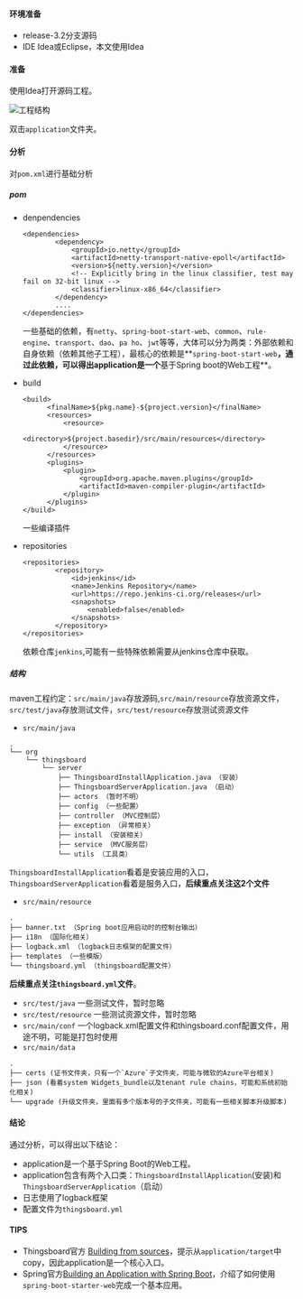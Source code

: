 #### 环境准备

- release-3.2分支源码
- IDE Idea或Eclipse，本文使用Idea



#### 准备

使用Idea打开源码工程。

![工程结构](../../image/工程结构.png)

双击`application`文件夹。

#### 分析
对`pom.xml`进行基础分析
##### pom

- denpendencies

  ```
  <dependencies>
          <dependency>
              <groupId>io.netty</groupId>
              <artifactId>netty-transport-native-epoll</artifactId>
              <version>${netty.version}</version>
              <!-- Explicitly bring in the linux classifier, test may fail on 32-bit linux -->
              <classifier>linux-x86_64</classifier>
          </dependency>
          ....
  </dependencies>      
  ```

  一些基础的依赖，有`netty`、`spring-boot-start-web`、`common`、`rule-engine`、`transport`、`dao`、`pa ho`、`jwt`等等，大体可以分为两类：外部依赖和自身依赖（依赖其他子工程），最核心的依赖是**`spring-boot-start-web`**，通过此依赖，可以得出application是一个**基于Spring boot的Web工程**。

- build
  ```
  <build>
        <finalName>${pkg.name}-${project.version}</finalName>
        <resources>
            <resource>
                <directory>${project.basedir}/src/main/resources</directory>
            </resource>
        </resources>
        <plugins>
            <plugin>
                <groupId>org.apache.maven.plugins</groupId>
                <artifactId>maven-compiler-plugin</artifactId>
            </plugin>
        </plugins>
  </build>
  ```
  一些编译插件
  
- repositories

  ```
  <repositories>
          <repository>
              <id>jenkins</id>
              <name>Jenkins Repository</name>
              <url>https://repo.jenkins-ci.org/releases</url>
              <snapshots>
                  <enabled>false</enabled>
              </snapshots>
          </repository>
  </repositories>
  ```
  依赖仓库`jenkins`,可能有一些特殊依赖需要从jenkins仓库中获取。

##### 结构
maven工程约定：`src/main/java`存放源码,`src/main/resource`存放资源文件，`src/test/java`存放测试文件，`src/test/resource`存放测试资源文件
- `src/main/java`
```
.
└── org
    └── thingsboard
        └── server
            ├── ThingsboardInstallApplication.java （安装）
            ├── ThingsboardServerApplication.java （启动）
            ├── actors （暂时不明）
            ├── config （一些配置）
            ├── controller （MVC控制层）
            ├── exception （异常相关）
            ├── install （安装相关）
            ├── service （MVC服务层）
            └── utils （工具类）
```
`ThingsboardInstallApplication`看着是安装应用的入口，`ThingsboardServerApplication`看着是服务入口，**后续重点关注这2个文件**


- `src/main/resource`
```
.
├── banner.txt （Spring boot应用启动时的控制台输出）
├── i18n （国际化相关）
├── logback.xml （logback日志框架的配置文件）
├── templates （一些模版）
└── thingsboard.yml （thingsboard配置文件）
```
**后续重点关注`thingsboard.yml`文件**。
- `src/test/java` 一些测试文件，暂时忽略
- `src/test/resource` 一些测试资源文件，暂时忽略
- `src/main/conf` 一个logback.xml配置文件和thingsboard.conf配置文件，用途不明，可能是打包时使用
- `src/main/data`
```
.
├── certs (证书文件夹，只有一个`Azure`子文件夹，可能与微软的Azure平台相关)
├── json (看着system Widgets_bundle以及tenant rule chains，可能和系统初始化相关)
└── upgrade (升级文件夹，里面有多个版本号的子文件夹，可能有一些相关脚本升级脚本)
```

#### 结论
通过分析，可以得出以下结论：

- application是一个基于Spring Boot的Web工程。
- application包含有两个入口类：`ThingsboardInstallApplication`(安装)和`ThingsboardServerApplication`（启动）
- 日志使用了logback框架
- 配置文件为`thingsboard.yml`


#### TIPS
- Thingsboard官方 [Building from sources](https://thingsboard.io/docs/user-guide/install/building-from-source/)，提示从`application/target`中copy，因此application是一个核心入口。
- Spring官方[Building an Application with Spring Boot](https://spring.io/guides/gs/spring-boot/)，介绍了如何使用`spring-boot-starter-web`完成一个基本应用。



